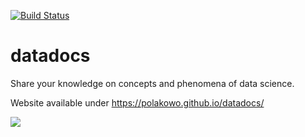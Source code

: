 [![Build Status](https://travis-ci.org/polakowo/datadocs.svg?branch=master)](https://travis-ci.org/polakowo/datadocs)

# datadocs
Share your knowledge on concepts and phenomena of data science.

Website available under https://polakowo.github.io/datadocs/

<img src="https://github.com/polakowo/datadocs/blob/master/website/static/img/favicon.ico"/>
